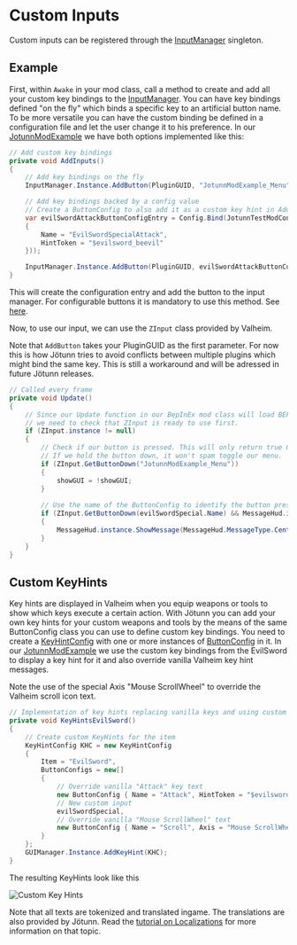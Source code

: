 ﻿# Custom Inputs
Custom inputs can be registered through the [InputManager](xref:Jotunn.Managers.InputManager) singleton.

## Example
First, within `Awake` in your mod class, call a method to create and add all your custom key bindings to the [InputManager](xref:Jotunn.Managers.InputManager). You can have key bindings defined "on the fly" which binds a specific key to an artificial button name. To be more versatile you can have the custom binding be defined in a configuration file and let the user change it to his preference. In our [JotunnModExample](https://github.com/Valheim-Modding/JotunnModExample) we have both options implemented like this:

```cs
// Add custom key bindings
private void AddInputs()
{
    // Add key bindings on the fly
    InputManager.Instance.AddButton(PluginGUID, "JotunnModExample_Menu", KeyCode.Insert);

    // Add key bindings backed by a config value
    // Create a ButtonConfig to also add it as a custom key hint in AddClonedItems
    var evilSwordAttackButtonConfigEntry = Config.Bind(JotunnTestModConfigSection, "EvilSwordSpecialAttack", KeyCode.B, new ConfigDescription("Key to unleash evil with the Evil Sword", null, new ButtonConfig
    {
        Name = "EvilSwordSpecialAttack",
        HintToken = "$evilsword_beevil"
    }));

    InputManager.Instance.AddButton(PluginGUID, evilSwordAttackButtonConfigEntry);
}
```

This will create the configuration entry and add the button to the input manager. For configurable buttons it is mandatory to use this method. See [here](xref:config.md).

Now, to use our input, we can use the `ZInput` class provided by Valheim.

Note that `AddButton` takes your PluginGUID as the first parameter. For now this is how Jötunn tries to avoid conflicts between multiple plugins which might bind the same key. This is still a workaround and will be adressed in future Jötunn releases.

```cs
// Called every frame
private void Update()
{
    // Since our Update function in our BepInEx mod class will load BEFORE Valheim loads,
    // we need to check that ZInput is ready to use first.
    if (ZInput.instance != null)
    {
        // Check if our button is pressed. This will only return true ONCE, right after our button is pressed.
        // If we hold the button down, it won't spam toggle our menu.
        if (ZInput.GetButtonDown("JotunnModExample_Menu"))
        {
            showGUI = !showGUI;
        }
        
        // Use the name of the ButtonConfig to identify the button pressed
        if (ZInput.GetButtonDown(evilSwordSpecial.Name) && MessageHud.instance.m_msgQeue.Count == 0)
        {
            MessageHud.instance.ShowMessage(MessageHud.MessageType.Center, "$evilsword_beevilmessage");
        }
    }
}
```

## Custom KeyHints

Key hints are displayed in Valheim when you equip weapons or tools to show which keys execute a certain action. With Jötunn you can add your own key hints for your custom weapons and tools by the means of the same ButtonConfig class you can use to define custom key bindings. You need to create a [KeyHintConfig](xref:Jotunn.Configs.KeyHintConfig) with one or more instances of [ButtonConfig](xref:Jotunn.Configs.ButtonConfig) in it. In our [JotunnModExample](https://github.com/Valheim-Modding/JotunnModExample) we use the custom key bindings from the EvilSword to display a key hint for it and also override vanilla Valheim key hint messages. 

Note the use of the special Axis "Mouse ScrollWheel" to override the Valheim scroll icon text.

```cs
// Implementation of key hints replacing vanilla keys and using custom keys
private void KeyHintsEvilSword()
{
    // Create custom KeyHints for the item
    KeyHintConfig KHC = new KeyHintConfig
    {
        Item = "EvilSword",
        ButtonConfigs = new[]
        {
            // Override vanilla "Attack" key text
            new ButtonConfig { Name = "Attack", HintToken = "$evilsword_shwing" },
            // New custom input
            evilSwordSpecial,
            // Override vanilla "Mouse ScrollWheel" text
            new ButtonConfig { Name = "Scroll", Axis = "Mouse ScrollWheel", HintToken = "$evilsword_scroll" }
        }
    };
    GUIManager.Instance.AddKeyHint(KHC);
}
```

The resulting KeyHints look like this

![Custom Key Hints](../../images/data/EvilSwordKeyHints.png)

Note that all texts are tokenized and translated ingame. The translations are also provided by Jötunn. Read the [tutorial on Localizations](localization.md) for more information on that topic.